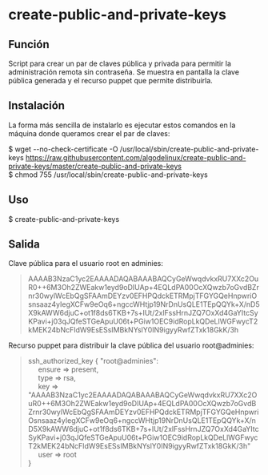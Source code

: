 # create-public-and-private-keys

Función
-----------

Script para crear un par de claves pública y privada para permitir la administración remota sin contraseña.
Se muestra en pantalla la clave pública generada y el recurso puppet que permite distribuirla.

Instalación
-----------

La forma más sencilla de instalarlo es ejecutar estos comandos en la máquina donde queramos crear el par de claves:  

   $ wget --no-check-certificate -O /usr/local/sbin/create-public-and-private-keys https://raw.githubusercontent.com/algodelinux/create-public-and-private-keys/master/create-public-and-private-keys  
   $ chmod 755 /usr/local/sbin/create-public-and-private-keys
  

Uso                   
---

   $ create-public-and-private-keys


Salida                   
------

   Clave pública para el usuario root en adminies:
> AAAAB3NzaC1yc2EAAAADAQABAAABAQCyGeWwqdvkxRU7XXc2OuR0++6M3Oh2ZWEakw1eyd9oDIUAp+4EQLdPA00OcXQwzb7oGvdBZrnr30wylWcEbQgSFAAmDEYzv0EFHPQdckETRMpjTFGYGQeHnpwriOsnsaaz4yIegXCFw9eOq6+ngccWHtjp19NrDnUsQLE1TEpQQYk+X/nD5X9kAWW6djuC+ot1f8ds6TKB+7s+IUt/2xlFssHrnJZQ7OxXd4GaYItcSyKPavi+j03qJQfeSTGeApuU06t+PGiw1OEC9idRopLkQDeLlWGFwycT2kMEK24bNcFIdW9EsESsIMBkNYslY0IN9igyyRwfZTxk18GkK/3h

Recurso puppet para distribuir la clave pública del usuario root@adminies:  
> ssh_authorized_key { "root@adminies":  
> &nbsp;&nbsp;&nbsp;&nbsp;&nbsp;ensure => present,  
> &nbsp;&nbsp;&nbsp;&nbsp;&nbsp;type => rsa,  
> &nbsp;&nbsp;&nbsp;&nbsp;&nbsp;key => "AAAAB3NzaC1yc2EAAAADAQABAAABAQCyGeWwqdvkxRU7XXc2OuR0++6M3Oh2ZWEakw1eyd9oDIUAp+4EQLdPA00OcXQwzb7oGvdBZrnr30wylWcEbQgSFAAmDEYzv0EFHPQdckETRMpjTFGYGQeHnpwriOsnsaaz4yIegXCFw9eOq6+ngccWHtjp19NrDnUsQLE1TEpQQYk+X/nD5X9kAWW6djuC+ot1f8ds6TKB+7s+IUt/2xlFssHrnJZQ7OxXd4GaYItcSyKPavi+j03qJQfeSTGeApuU06t+PGiw1OEC9idRopLkQDeLlWGFwycT2kMEK24bNcFIdW9EsESsIMBkNYslY0IN9igyyRwfZTxk18GkK/3h"  
> &nbsp;&nbsp;&nbsp;&nbsp;&nbsp;user => root  
> }
